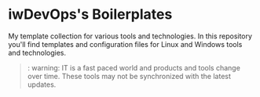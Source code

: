 # iwDevOps's Boilerplates

My template collection for various tools and technologies. 
In this repository you'll find templates and configuration files for Linux and Windows tools and technologies. 

>: warning: IT is a fast paced world and products and tools change over time. These tools may not be synchronized with the latest updates. 



